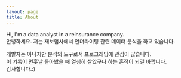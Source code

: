 ```yaml
---
layout: page
title: About
---
```


<p class="message">
  Hi, I'm a data analyst in a reinsurance company.<br>
  안녕하세요. 저는 재보험사에서 언더라이팅 관련 데이터 분석을 하고 있습니다.<br>
</p>

개발자는 아니지만 분석의 도구로서 프로그래밍에 관심이 많습니다.  
이 기록이 먼훗날 돌아봤을 때 열심히 살았구나 하는 흔적이 되길 바랍니다.  
감사합니다.:)

